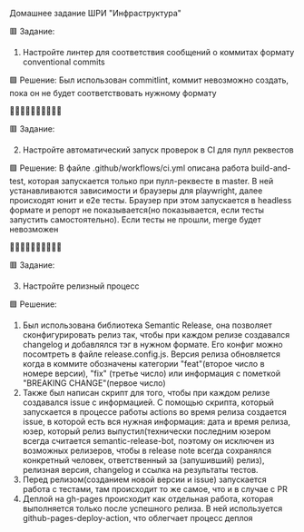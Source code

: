 Домашнее задание ШРИ "Инфраструктура"

🟥 Задание:
1. Настройте линтер для соответствия сообщений о коммитах формату conventional commits

🟩 Решение:
Был использован commitlint, коммит невозможно создать, пока он не будет соответствовать нужному формату

🔳🔳🔳🔳🔳🔳🔳🔳🔳🔳

🟥 Задание:

2. Настройте автоматический запуск проверок в CI для пулл реквестов

🟩 Решение: 
В файле .github/workflows/ci.yml описана работа build-and-test, которая запускается только при пулл-реквесте в master. В ней устанавливаются зависимости и браузеры для playwright, далее происходят юнит и e2e тесты. Браузер при этом запускается в headless формате и репорт не показывается(но показывается, если тесты запустить самостоятельно).
Если тесты не прошли, merge будет невозможен

🔳🔳🔳🔳🔳🔳🔳🔳🔳🔳

🟥 Задание:

3. Настройте релизный процесс

🟩 Решение:
1) Был использована библиотека Semantic Release, она позволяет сконфигурировать релиз так, чтобы при каждом релизе создавался changelog и добавлялся тэг в нужном формате. Его конфиг можно посомтреть в файле release.config.js. Версия релиза обновляется когда в коммите обозначены категории "feat"(второе число в номере версии), "fix" (третье число) или информация с пометкой "BREAKING CHANGE"(первое число)
2) Также был написан скрипт для того, чтобы при каждом релизе создавался issue с информацией. С помощью скрипта, который запускается в процессе работы actions во время релиза создается issue, в которой есть вся нужная информация: дата и время релиза, юзер, который релиз выпустил(технически последним юзером всегда считается semantic-release-bot, поэтому он исключен из возможных релизеров, чтобы в release note всегда сохранялся конкретный человек, ответственный за (запушивший) релиз), релизная версия, changelog и ссылка на результаты тестов.
3) Перед релизом(созданием новой версии и issue) запускается работа с тестами, там происходит то же самое, что и в случае с PR
4) Деплой на gh-pages происходит как отдельная работа, которая выполняется только после успешного релиза. В ней используется github-pages-deploy-action, что облегчает процесс деплоя